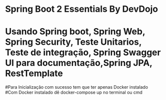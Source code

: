 # Spring Boot 2 Essentials By DevDojo
# Usando Spring boot, Spring Web, Spring Security, Teste Unitarios, Teste de integração, Spring Swagger UI para documentação,Spring JPA, RestTemplate
#Para Inicialização com sucesso tem que ter apenas Docker instalado
#Com Docker instalado dê docker-compose up no terminal ou cmd
